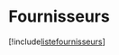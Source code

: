 # Fournisseurs

[!include[listefournisseurs](fournisseurs.listefournisseurs.autogen.md)]




































































































































